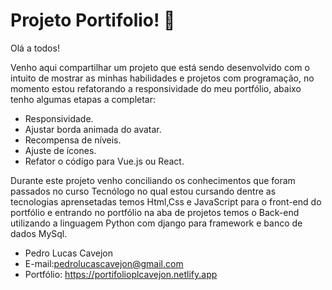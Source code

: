 # Projeto Portifolio! :space_invader:
 Olá a todos!
 
 Venho aqui compartilhar um projeto que está sendo desenvolvido com o intuito de mostrar as minhas habilidades e projetos com programação, no momento estou refatorando a responsividade do meu portfólio, abaixo tenho algumas etapas a completar:

- Responsividade.
- Ajustar borda animada do avatar.
- Recompensa de níveis.
- Ajuste de ícones.
- Refator o código para Vue.js ou React.

 Durante este projeto venho conciliando os conhecimentos que foram passados no curso Tecnólogo no qual estou cursando dentre as tecnologias aprensetadas temos Html,Css e JavaScript para o front-end do portfólio e entrando no portfólio na aba de projetos temos o Back-end utilizando a linguagem Python com django para framework e banco de dados MySql.


- Pedro Lucas Cavejon
- E-mail:pedrolucascavejon@gmail.com
- Portfólio: https://portifolioplcavejon.netlify.app



